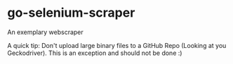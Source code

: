 # go-selenium-scraper
An exemplary webscraper

A quick tip: Don't upload large binary files to a GitHub Repo (Looking at you Geckodriver). This is an exception and should not be done :)
